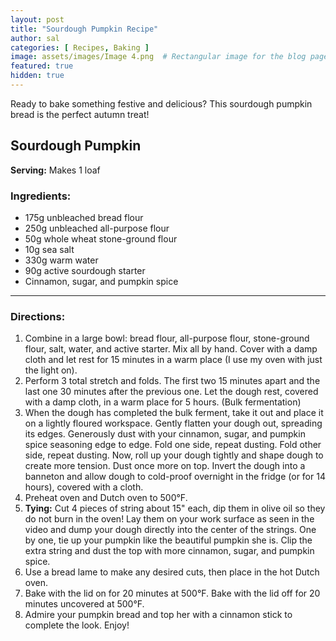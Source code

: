 ```yaml
---
layout: post
title: "Sourdough Pumpkin Recipe"
author: sal
categories: [ Recipes, Baking ]
image: assets/images/Image 4.png  # Rectangular image for the blog page
featured: true
hidden: true
---
```


Ready to bake something festive and delicious? This sourdough pumpkin bread is the perfect autumn treat!

## Sourdough Pumpkin

**Serving:** Makes 1 loaf  

### Ingredients:
- 175g unbleached bread flour  
- 250g unbleached all-purpose flour  
- 50g whole wheat stone-ground flour  
- 10g sea salt  
- 330g warm water  
- 90g active sourdough starter  
- Cinnamon, sugar, and pumpkin spice  

---

### Directions:
1. Combine in a large bowl: bread flour, all-purpose flour, stone-ground flour, salt, water, and active starter. Mix all by hand. Cover with a damp cloth and let rest for 15 minutes in a warm place (I use my oven with just the light on).  
2. Perform 3 total stretch and folds. The first two 15 minutes apart and the last one 30 minutes after the previous one. Let the dough rest, covered with a damp cloth, in a warm place for 5 hours. (Bulk fermentation)  
3. When the dough has completed the bulk ferment, take it out and place it on a lightly floured workspace. Gently flatten your dough out, spreading its edges. Generously dust with your cinnamon, sugar, and pumpkin spice seasoning edge to edge. Fold one side, repeat dusting. Fold other side, repeat dusting. Now, roll up your dough tightly and shape dough to create more tension. Dust once more on top. Invert the dough into a banneton and allow dough to cold-proof overnight in the fridge (or for 14 hours), covered with a cloth.  
4. Preheat oven and Dutch oven to 500°F.  
5. **Tying:** Cut 4 pieces of string about 15" each, dip them in olive oil so they do not burn in the oven! Lay them on your work surface as seen in the video and dump your dough directly into the center of the strings. One by one, tie up your pumpkin like the beautiful pumpkin she is. Clip the extra string and dust the top with more cinnamon, sugar, and pumpkin spice.  
6. Use a bread lame to make any desired cuts, then place in the hot Dutch oven.  
7. Bake with the lid on for 20 minutes at 500°F. Bake with the lid off for 20 minutes uncovered at 500°F.  
8. Admire your pumpkin bread and top her with a cinnamon stick to complete the look. Enjoy!
